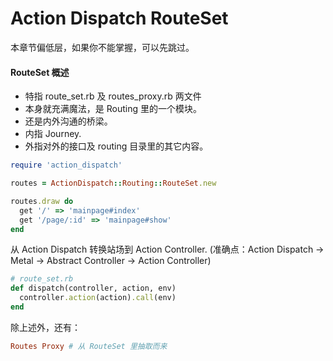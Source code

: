 # Action Dispatch RouteSet

本章节偏低层，如果你不能掌握，可以先跳过。

#### RouteSet 概述

- 特指 route_set.rb 及 routes_proxy.rb 两文件
- 本身就充满魔法，是 Routing 里的一个模块。
- 还是内外沟通的桥梁。
- 内指 Journey.
- 外指对外的接口及 routing 目录里的其它内容。

```ruby
require 'action_dispatch'

routes = ActionDispatch::Routing::RouteSet.new

routes.draw do
  get '/' => 'mainpage#index'
  get '/page/:id' => 'mainpage#show'
end
```

从 Action Dispatch 转换站场到 Action Controller.
(准确点：Action Dispatch -> Metal -> Abstract Controller -> Action Controller)

```ruby
# route_set.rb
def dispatch(controller, action, env)
  controller.action(action).call(env)
end
```

除上述外，还有：

```ruby
Routes Proxy # 从 RouteSet 里抽取而来
```
